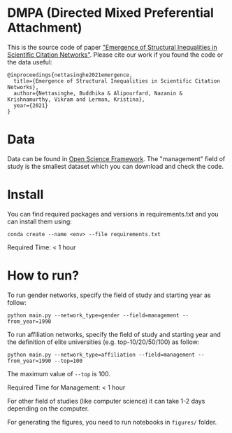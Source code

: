 # DMPA (Directed Mixed Preferential Attachment)

This is the source code of paper ["Emergence of Structural Inequalities in Scientific Citation Networks"](https://arxiv.org/pdf/2103.10944.pdf).
Please cite our work if you found the code or the data useful: 

```
@inproceedings{nettasinghe2021emergence,
  title={Emergence of Structural Inequalities in Scientific Citation Networks},
  author={Nettasinghe, Buddhika & Alipourfard, Nazanin & Krishnamurthy, Vikram and Lerman, Kristina},
  year={2021}
}
```

# Data 
Data can be found in [Open Science Framework](https://osf.io/djxtf/). The "management" field of study is the smallest dataset which you can download and check the code. 

# Install
You can find required packages and versions in requirements.txt and you can install them using: 
```
conda create --name <env> --file requirements.txt
```

Required Time: < 1 hour 

# How to run? 
To run gender networks, specify the field of study and starting year as follow: 
```
python main.py --network_type=gender --field=management --from_year=1990 
```

To run affiliation networks, specify the field of study and starting year and the definition of elite universities (e.g. top-10/20/50/100) as follow: 
```
python main.py --network_type=affiliation --field=management --from_year=1990 --top=100
```

The maximum value of `--top` is 100. 

Required Time for Management: < 1 hour 

For other field of studies (like computer science) it can take 1-2 days depending on the computer. 

For generating the figures, you need to run notebooks in `figures/` folder. 

